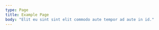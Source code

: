 ```yaml
---
type: Page
title: Example Page
body: "Elit eu sint sint elit commodo aute tempor ad aute in id."
---
```

